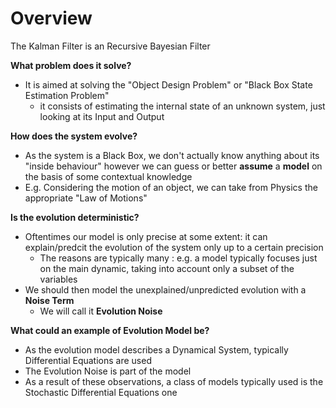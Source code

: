 
# Overview 

The Kalman Filter is an Recursive Bayesian Filter 

**What problem does it solve?**

- It is aimed at solving the "Object Design Problem" or "Black Box State Estimation Problem" 
  - it consists of estimating the internal state of an unknown system, just looking at its Input and Output 


**How does the system evolve?**

- As the system is a Black Box, we don't actually know anything about its "inside behaviour" however we can guess or better **assume** a **model** on the basis of some contextual knowledge 
- E.g. Considering the motion of an object, we can take from Physics the appropriate "Law of Motions" 


**Is the evolution deterministic?**

- Oftentimes our model is only precise at some extent: it can explain/predcit the evolution of the system only up to a certain precision
  - The reasons are typically many : e.g. a model typically focuses just on the main dynamic, taking into account only a subset of the variables 
- We should then model the unexplained/unpredicted evolution with a **Noise Term** 
  - We will call it **Evolution Noise** 






**What could an example of Evolution Model be?**
- As the evolution model describes a Dynamical System, typically Differential Equations are used 
- The Evolution Noise is part of the model 
- As a result of these observations, a class of models typically used is the Stochastic Differential Equations one 


